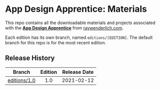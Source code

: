# App Design Apprentice: Materials

This repo contains all the downloadable materials and projects associated with the **[App Design Apprentice](https://www.raywenderlich.com/books/app-design-apprentice)** from [raywenderlich.com](https://www.raywenderlich.com).

Each edition has its own branch, named `editions/[EDITION]`. The default branch for this repo is for the most recent edition.

## Release History

| Branch                                                                           | Edition | Release Date |
| -------------------------------------------------------------------------------- |:-------:|:------------:|
| [editions/1.0](https://github.com/raywenderlich/mad-materials/tree/editions/1.0) | 1.0     | 2021-02-12   |

